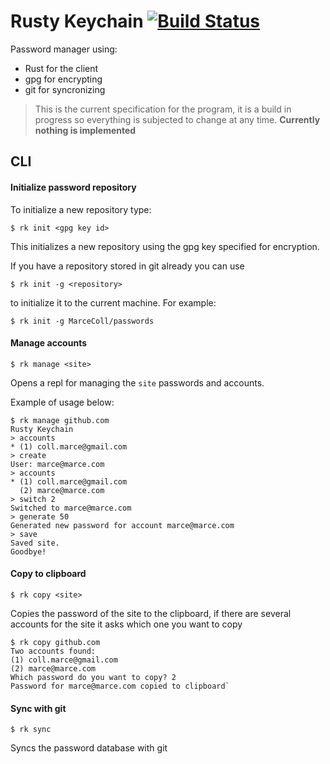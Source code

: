 # Rusty Keychain [![Build Status](https://travis-ci.org/MarceColl/rusty-keychain.svg?branch=master)](https://travis-ci.org/MarceColl/rusty-keychain)

Password manager using:

- Rust for the client
- gpg for encrypting
- git for syncronizing




> This is the current specification for the program, it is a build in progress so everything is subjected to change at any time. **Currently nothing is implemented**

## CLI

#### Initialize password repository

To initialize a new repository type:

```shell
$ rk init <gpg key id>
```

This initializes a new repository using the gpg key specified for encryption.



If you have a repository stored in git already you can use

```shell
$ rk init -g <repository>
```

to initialize it to the current machine. For example:

```shell
$ rk init -g MarceColl/passwords
```



#### Manage accounts

```shell
$ rk manage <site>
```

Opens a repl for managing the `site` passwords and accounts.

Example of usage below:

```shell
$ rk manage github.com
Rusty Keychain
> accounts
* (1) coll.marce@gmail.com
> create
User: marce@marce.com
> accounts
* (1) coll.marce@gmail.com
  (2) marce@marce.com
> switch 2
Switched to marce@marce.com
> generate 50
Generated new password for account marce@marce.com
> save
Saved site.
Goodbye!
```



#### Copy to clipboard

```shell
$ rk copy <site>
```

Copies the password of the site to the clipboard, if there are several accounts for the site it asks which one you want to copy

```shell
$ rk copy github.com
Two accounts found:
(1) coll.marce@gmail.com
(2) marce@marce.com
Which password do you want to copy? 2
Password for marce@marce.com copied to clipboard`
```



#### Sync with git

```shell
$ rk sync
```

Syncs the password database with git

